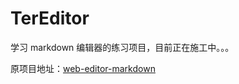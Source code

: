 # TerEditor

学习 markdown 编辑器的练习项目，目前正在施工中。。。

原项目地址：[web-editor-markdown](https://github.com/Ben-love-zy/web-editor-markdown)
